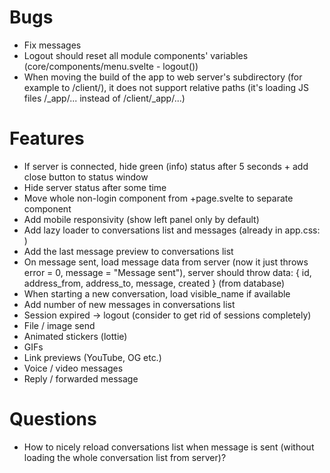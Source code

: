 # Bugs

- Fix messages
- Logout should reset all module components' variables (core/components/menu.svelte - logout())
- When moving the build of the app to web server's subdirectory (for example to /client/), it does not support relative paths (it's loading JS files /_app/... instead of /client/_app/...)

# Features

- If server is connected, hide green (info) status after 5 seconds + add close button to status window
- Hide server status after some time
- Move whole non-login component from +page.svelte to separate component
- Add mobile responsivity (show left panel only by default)
- Add lazy loader to conversations list and messages (already in app.css: <div class="loader"></div>)
- Add the last message preview to conversations list
- On message sent, load message data from server (now it just throws error = 0, message = "Message sent"), server should throw data: { id, address_from, address_to, message, created } (from database)
- When starting a new conversation, load visible_name if available
- Add number of new messages in conversations list
- Session expired -> logout (consider to get rid of sessions completely)
- File / image send
- Animated stickers (lottie)
- GIFs
- Link previews (YouTube, OG etc.)
- Voice / video messages
- Reply / forwarded message

# Questions

- How to nicely reload conversations list when message is sent (without loading the whole conversation list from server)?
